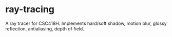 # ray-tracing
A ray tracer for CSC418H. Implements hard/soft shadow, motion blur, glossy reflection, antialiasing, depth of field.

